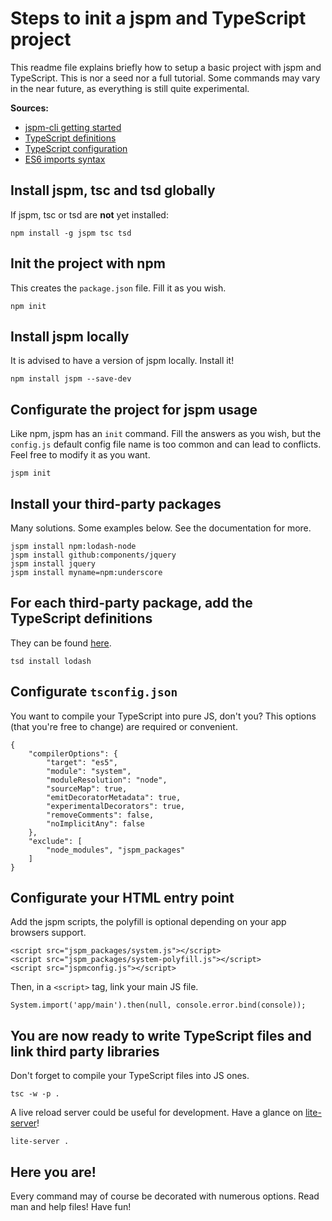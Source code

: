 # Steps to init a jspm and TypeScript project

This readme file explains briefly how to setup a basic project with jspm and TypeScript. This is nor a seed nor a
full tutorial. Some commands may vary in the near future, as everything is still quite experimental.

__Sources:__
+ [jspm-cli getting started](https://github.com/jspm/jspm-cli/blob/master/docs/getting-started.md)
+ [TypeScript definitions](http://definitelytyped.org/tsd/)
+ [TypeScript configuration](https://github.com/Microsoft/TypeScript/wiki/tsconfig.json)
+ [ES6 imports syntax](https://developer.mozilla.org/en-US/docs/Web/JavaScript/Reference/Statements/import)

## Install jspm, tsc and tsd globally

If jspm, tsc or tsd are __not__ yet installed: 

```
npm install -g jspm tsc tsd
```

## Init the project with npm

This creates the `package.json` file. Fill it as you wish.

```
npm init
```

## Install jspm locally

It is advised to have a version of jspm locally. Install it!

```
npm install jspm --save-dev
```

## Configurate the project for jspm usage

Like npm, jspm has an `init` command.
Fill the answers as you wish, but the `config.js` default config file name is too common and can lead to conflicts.
Feel free to modify it as you want. 

```
jspm init
```

## Install your third-party packages

Many solutions. Some examples below. See the documentation for more.

```
jspm install npm:lodash-node
jspm install github:components/jquery
jspm install jquery
jspm install myname=npm:underscore
```
	
## For each third-party package, add the TypeScript definitions

They can be found [here](http://definitelytyped.org/tsd/).

```
tsd install lodash
```

## Configurate `tsconfig.json`

You want to compile your TypeScript into pure JS, don't you? This options (that you're free to change) are required or convenient.
 
```
{
	"compilerOptions": {
		"target": "es5",
		"module": "system",
		"moduleResolution": "node",
		"sourceMap": true,
		"emitDecoratorMetadata": true,
		"experimentalDecorators": true,
		"removeComments": false,
		"noImplicitAny": false
	},
	"exclude": [
		"node_modules", "jspm_packages"
	]
}
```

## Configurate your HTML entry point

Add the jspm scripts, the polyfill is optional depending on your app browsers support.

```
<script src="jspm_packages/system.js"></script>
<script src="jspm_packages/system-polyfill.js"></script>
<script src="jspmconfig.js"></script>
```

Then, in a `<script>` tag, link your main JS file.

```
System.import('app/main').then(null, console.error.bind(console));
```

## You are now ready to write TypeScript files and link third party libraries

Don't forget to compile your TypeScript files into JS ones.

```
tsc -w -p .
```

A live reload server could be useful for development. Have a glance on [lite-server](https://github.com/johnpapa/lite-server)!

```
lite-server .
```

## Here you are!

Every command may of course be decorated with numerous options. Read man and help files! Have fun!